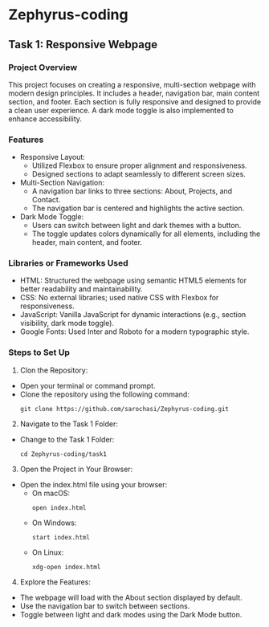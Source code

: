# Zephyrus-coding

## Task 1: Responsive Webpage

### Project Overview

This project focuses on creating a responsive, multi-section webpage with modern design principles. It includes a header, navigation bar, main content section, and footer. Each section is fully responsive and designed to provide a clean user experience. A dark mode toggle is also implemented to enhance accessibility.

### Features

* Responsive Layout:
  * Utilized Flexbox to ensure proper alignment and responsiveness.
  * Designed sections to adapt seamlessly to different screen sizes.
* Multi-Section Navigation:
  * A navigation bar links to three sections: About, Projects, and Contact.
  * The navigation bar is centered and highlights the active section.
* Dark Mode Toggle:
  * Users can switch between light and dark themes with a button.
  * The toggle updates colors dynamically for all elements, including the header, main content, and footer.

### Libraries or Frameworks Used

* HTML: Structured the webpage using semantic HTML5 elements for better readability and maintainability.
* CSS: No external libraries; used native CSS with Flexbox for responsiveness.
* JavaScript: Vanilla JavaScript for dynamic interactions (e.g., section visibility, dark mode toggle).
* Google Fonts: Used Inter and Roboto for a modern typographic style.

### Steps to Set Up
1. Clon the Repository:
  * Open your terminal or command prompt.
  * Clone the repository using the following command:
    ```
    git clone https://github.com/sarochasi/Zephyrus-coding.git
    ```
2. Navigate to the Task 1 Folder:
  * Change to the Task 1 Folder:
    ```
    cd Zephyrus-coding/task1
    ```
3. Open the Project in Your Browser:
* Open the index.html file using your browser:
   * On macOS:
     ```
     open index.html
     ```
  * On Windows:
    ```
    start index.html
    ```
  * On Linux:
    ```
    xdg-open index.html
    ```
4. Explore the Features:
  * The webpage will load with the About section displayed by default.
  * Use the navigation bar to switch between sections.
  * Toggle between light and dark modes using the Dark Mode button.



